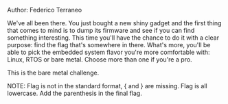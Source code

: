 Author: Federico Terraneo

We've all been there. You just bought a new shiny gadget and the first thing that comes to mind is to dump its firmware and see if you can find something interesting. This time you'll have the chance to do it with a clear purpose: find the flag that's somewhere in there. What's more, you'll be able to pick the embedded system flavor you're more comfortable with: Linux, RTOS or bare metal. Choose more than one if you're a pro.

This is the bare metal challenge.

NOTE: Flag is not in the standard format, { and } are missing. Flag is all lowercase. Add the parenthesis in the final flag.
